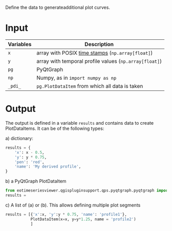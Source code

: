 Define the data to generateadditional plot curves.

# Input

| Variables | Description                                                                                                                       |
|-----------|-----------------------------------------------------------------------------------------------------------------------------------|
| `x`       | array with POSIX [time stamps](https://docs.python.org/3/library/datetime.html#datetime.datetime.timestamp) (``np.array[float]``) |
| `y`       | array with temporal profile values (``np.array[float]``)                                                                          |
| `pg`      | PyQtGraph                                                                                                                         |            
| `np`      | Numpy, as in ``import numpy as np``                                                                                               |
| `_pdi_`   | `pg.PlotDataItem` from which all data is taken                                                                                    |

# Output
The output is defined in a variable ``results``
and contains data to create PlotDataItems.  It can be of the following types:

a) dictionary:

````python
results = {
    'x': x - 0.5,
    'y': y * 0.75,
    'pen': 'red',
    'name': 'My derived profile',
}
````

b) a PyQtGraph PlotDataItem 

````python
from eotimeseriesviewer.qgispluginsupport.qps.pyqtgraph.pyqtgraph import PlotDataItem
results = 
````   

c) A list of (a) or (b). This allows defining multiple plot segments

````python
results = [{'x':x, 'y':y * 0.75, 'name': 'profile1'},
           PlotDataItem(x=x, y=y*1.25, name = 'profile2')
           ]
````

